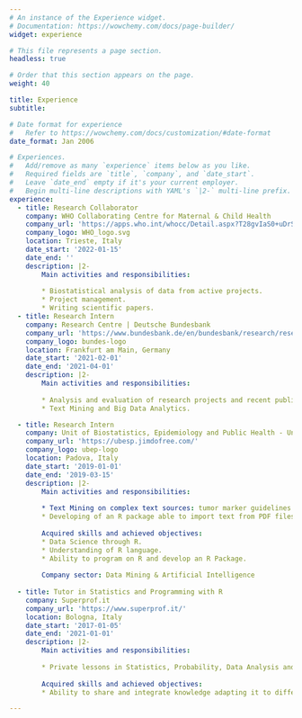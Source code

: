```yaml
---
# An instance of the Experience widget.
# Documentation: https://wowchemy.com/docs/page-builder/
widget: experience

# This file represents a page section.
headless: true

# Order that this section appears on the page.
weight: 40

title: Experience
subtitle:

# Date format for experience
#   Refer to https://wowchemy.com/docs/customization/#date-format
date_format: Jan 2006

# Experiences.
#   Add/remove as many `experience` items below as you like.
#   Required fields are `title`, `company`, and `date_start`.
#   Leave `date_end` empty if it's your current employer.
#   Begin multi-line descriptions with YAML's `|2-` multi-line prefix.
experience:
  - title: Research Collaborator
    company: WHO Collaborating Centre for Maternal & Child Health
    company_url: 'https://apps.who.int/whocc/Detail.aspx?T28gvIaS0+uDrSKBCUN0vw=='
    company_logo: WHO_logo.svg
    location: Trieste, Italy
    date_start: '2022-01-15'
    date_end: ''
    description: |2-
        Main activities and responsibilities:
        
        * Biostatistical analysis of data from active projects.
        * Project management.
        * Writing scientific papers.
  - title: Research Intern
    company: Research Centre | Deutsche Bundesbank
    company_url: 'https://www.bundesbank.de/en/bundesbank/research/research-centre'
    company_logo: bundes-logo
    location: Frankfurt am Main, Germany
    date_start: '2021-02-01'
    date_end: '2021-04-01'
    description: |2-
        Main activities and responsibilities:
        
        * Analysis and evaluation of research projects and recent publications.
        * Text Mining and Big Data Analytics.

  - title: Research Intern
    company: Unit of Biostatistics, Epidemiology and Public Health - University of Padova
    company_url: 'https://ubesp.jimdofree.com/'
    company_logo: ubep-logo
    location: Padova, Italy
    date_start: '2019-01-01'
    date_end: '2019-03-15'
    description: |2-
        Main activities and responsibilities:
        
        * Text Mining on complex text sources: tumor marker guidelines. 
        * Developing of an R package able to import text from PDF files.
        
        Acquired skills and achieved objectives:
        * Data Science through R. 
        * Understanding of R language. 
        * Ability to program on R and develop an R Package.
        
        Company sector: Data Mining & Artificial Intelligence
        
  - title: Tutor in Statistics and Programming with R
    company: Superprof.it
    company_url: 'https://www.superprof.it/'
    location: Bologna, Italy
    date_start: '2017-01-05'
    date_end: '2021-01-01'
    description: |2-
        Main activities and responsibilities:
        
        * Private lessons in Statistics, Probability, Data Analysis and Programming with R for undergraduate students of Bachelor's and Master's Degree Courses.
        
        Acquired skills and achieved objectives:
        * Ability to share and integrate knowledge adapting it to different contexts and study paths.

---
```

